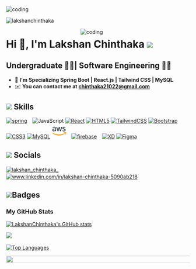 <img align="center" alt="coding" height="300" width="800" src="https://user-images.githubusercontent.com/74038190/225813708-98b745f2-7d22-48cf-9150-083f1b00d6c9.gif">



<p align="left"> <img src="https://komarev.com/ghpvc/?username=lakshanchinthaka&label=Profile%20views&color=0e75b6&style=flat" alt="lakshanchinthaka" /> </p>
<img align="right" alt="coding" width="300" src="https://gifdb.com/images/high/coding-animated-laptop-flow-stream-ja04010rm5o68zfk.gif">


# Hi 👋, I'm Lakshan Chinthaka  <img src="https://media.giphy.com/media/TEnXkcsHrP4YedChhA/giphy.gif" width="20">

Undergraduate 👨‍🎓| Software Engineering 👨‍💻
-----------------------------------------------
* 🧠 **I'm Specializing Spring Boot | React.js | Tailwind CSS | MySQL**
* ✉️ **You can contact me at [chinthaka21022@gmail.com](mailto:chinthaka21022@gmail.com)**


## <img src="https://media2.giphy.com/media/QssGEmpkyEOhBCb7e1/giphy.gif?cid=ecf05e47a0n3gi1bfqntqmob8g9aid1oyj2wr3ds3mg700bl&rid=giphy.gif" width ="20"> Skills


<p align="left">
<!-- Springboot -->
<a href="https://spring.io/" target="_blank" rel="noreferrer" style="margin-right: 10px;"><img src="https://www.vectorlogo.zone/logos/springio/springio-icon.svg" alt="spring" width="40" height="40"/></a>
 <!-- JS -->
 <img src="https://raw.githubusercontent.com/danielcranney/readme-generator/main/public/icons/skills/javascript-colored.svg" width="36" height="36" alt="JavaScript" /> 
 <!-- Python --> 
<!--  <img src="https://raw.githubusercontent.com/danielcranney/readme-generator/main/public/icons/skills/python-colored.svg" width="36" height="36" alt="Python" />   -->
 <!-- React -->
<a href="https://reactjs.org/" target="_blank" rel="noreferrer"><img src="https://raw.githubusercontent.com/danielcranney/readme-generator/main/public/icons/skills/react-colored.svg" width="36" height="36" alt="React" /></a>   
<!-- HTML -->
<a href="https://developer.mozilla.org/en-US/docs/Glossary/HTML5" target="_blank" rel="noreferrer"><img src="https://raw.githubusercontent.com/danielcranney/readme-generator/main/public/icons/skills/html5-colored.svg" width="36" height="36" alt="HTML5" /></a>   
<!-- Taildwindcss -->
<a href="https://tailwindcss.com/" target="_blank" rel="noreferrer"><img src="https://raw.githubusercontent.com/danielcranney/readme-generator/main/public/icons/skills/tailwindcss-colored.svg" width="36" height="36" alt="TailwindCSS" /></a>   
<!-- Bootstrap -->
<a href="https://getbootstrap.com/" target="_blank" rel="noreferrer"><img src="https://raw.githubusercontent.com/danielcranney/readme-generator/main/public/icons/skills/bootstrap-colored.svg" width="36" height="36" alt="Bootstrap" /></a>   
<!-- CSS -->
<a href="https://www.w3.org/TR/CSS/#css" target="_blank" rel="noreferrer"><img src="https://raw.githubusercontent.com/danielcranney/readme-generator/main/public/icons/skills/css3-colored.svg" width="36" height="36" alt="CSS3" /></a>  
<!-- MYSQL -->
<a href="https://www.mysql.com/" target="_blank" rel="noreferrer"><img src="https://raw.githubusercontent.com/danielcranney/readme-generator/main/public/icons/skills/mysql-colored.svg" width="36" height="36" alt="MySQL" /></a> 
<!-- AWS --> 
<a href="https://aws.amazon.com" target="_blank" rel="noreferrer" style="margin-right: 10px;"><img src="https://raw.githubusercontent.com/devicons/devicon/master/icons/amazonwebservices/amazonwebservices-original-wordmark.svg" alt="aws" width="40" height="40"/></a>
<!-- firebase -->
<a href="https://firebase.google.com/" target="_blank" rel="noreferrer" style="margin-right: 10px;"><img src="https://www.vectorlogo.zone/logos/firebase/firebase-icon.svg" alt="firebase" width="40" height="40"/></a>   
<!-- XD -->
<a href="https://www.adobe.com/uk/products/xd.html" target="_blank" rel="noreferrer"><img src="https://raw.githubusercontent.com/danielcranney/readme-generator/main/public/icons/skills/xd-colored.svg" width="36" height="36" alt="XD" /></a>   
<!-- Figma -->
<a href="https://www.figma.com/" target="_blank" rel="noreferrer"><img src="https://raw.githubusercontent.com/danielcranney/readme-generator/main/public/icons/skills/figma-colored.svg" width="36" height="36" alt="Figma" /></a>



  

## <img src="https://media.giphy.com/media/LnQjpWaON8nhr21vNW/giphy.gif" width='30'> Socials

<p align="left">
<!--  instagram -->
<a href="https://instagram.com/lakshan_chinthaka_" target="blank"><img align="center" src="https://raw.githubusercontent.com/rahuldkjain/github-profile-readme-generator/master/src/images/icons/Social/instagram.svg" alt="lakshan_chinthaka_" height="30" width="40" /></a>
<!--  linkedin -->
 <a href="https://linkedin.com/in/www.linkedin.com/in/lakshan-chinthaka-5090ab218" target="blank"><img align="center" src="https://raw.githubusercontent.com/rahuldkjain/github-profile-readme-generator/master/src/images/icons/Social/linked-in-alt.svg" alt="www.linkedin.com/in/lakshan-chinthaka-5090ab218" height="30" width="40" /></a>
</p>



## <img src="https://media.giphy.com/media/iY8CRBdQXODJSCERIr/giphy.gif" width="35">Badges
<h3>My GitHub Stats</h3>

<a href="http://www.github.com/LakshanChinthaka"><img src="https://github-readme-stats.vercel.app/api?username=LakshanChinthaka&show_icons=true&hide=&count_private=true&title_color=0891b2&text_color=ffffff&icon_color=0891b2&bg_color=1c1917&hide_border=true&show_icons=true" alt="LakshanChinthaka's GitHub stats" /></a>

<a href="http://www.github.com/LakshanChinthaka"><img src="https://github-readme-streak-stats.herokuapp.com/?user=LakshanChinthaka&stroke=ffffff&background=1c1917&ring=0891b2&fire=0891b2&currStreakNum=ffffff&currStreakLabel=0891b2&sideNums=ffffff&sideLabels=ffffff&dates=ffffff&hide_border=true" /></a>

<a href="https://github.com/LakshanChinthaka" align="left"><img src="https://github-readme-stats.vercel.app/api/top-langs/?username=LakshanChinthaka&langs_count=10&title_color=0891b2&text_color=ffffff&icon_color=0891b2&bg_color=1c1917&hide_border=true&locale=en&custom_title=Top%20%Languages" alt="Top Languages" /></a>

<p align="center">
<img src="https://i.imgur.com/dBaSKWF.gif" height="20" width="1000">
<!--🎨THEMEMODE / 🌐WEBSITE: https://fancytext.blogspot.com/ -->
<h4 align="left">

